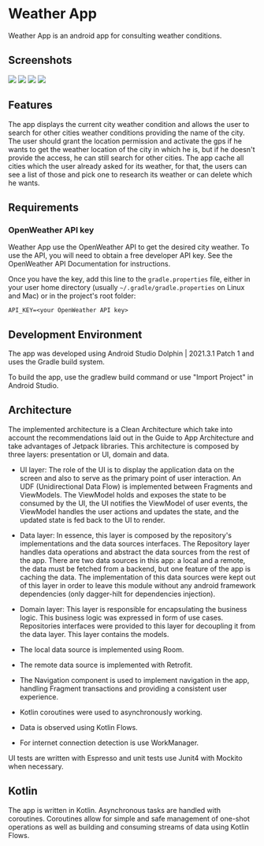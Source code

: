 # Weather App

Weather App is an android app for consulting weather conditions.

## Screenshots

![](https://github.com/javiersv777333/Weather_App/blob/master/screenshots/city_weather_light.jpg) ![](https://github.com/javiersv777333/Weather_App/blob/master/screenshots/cities_light.jpg) ![](https://github.com/javiersv777333/Weather_App/blob/master/screenshots/city_weather_dark.jpg) ![](https://github.com/javiersv777333/Weather_App/blob/master/screenshots/cities_dark.jpg)

## Features

The app displays the current city weather condition and allows the user to search for other cities weather conditions providing the name of the city. The user should grant the location permission and activate the gps if he wants to get the weather location of the city in which he is, but if he doesn't provide the access, he can still search for other cities. The app cache all cities which the user already asked for its weather, for that, the users can see a list of those and pick one to research its weather or can delete which he wants.

## Requirements

### OpenWeather API key

Weather App use the OpenWeather API to get the desired city weather. To use the API, you will need to obtain a free developer API key. See the OpenWeather API Documentation for instructions.

Once you have the key, add this line to the `gradle.properties` file, either in your user home directory (usually `~/.gradle/gradle.properties` on Linux and Mac) or in the project's root folder:

``` API_KEY=<your OpenWeather API key> ```

## Development Environment

The app was developed using Android Studio Dolphin | 2021.3.1 Patch 1 and uses the Gradle build system.

To build the app, use the gradlew build command or use "Import Project" in Android Studio.

## Architecture

The implemented architecture is a Clean Architecture which take into account the recommendations laid out in the Guide to App Architecture and take advantages of Jetpack libraries. This architecture is composed by three layers: presentation or UI, domain and data.

- UI layer: The role of the UI is to display the application data on the screen and also to serve as the primary point of user interaction. An UDF (Unidirectional Data Flow) is implemented between Fragments and ViewModels. The ViewModel holds and exposes the state to be consumed by the UI, the UI notifies the ViewModel of user events, the ViewModel handles the user actions and updates the state, and the updated state is fed back to the UI to render.

- Data layer: In essence, this layer is composed by the repository's implementations and the data sources interfaces. The Repository layer handles data operations and abstract the data sources from the rest of the app. There are two data sources in this app: a local and a remote, the data must be fetched from a backend, but one feature of the app is caching the data. The implementation of this data sources were kept out of this layer in order to leave this module without any android framework dependencies (only dagger-hilt for dependencies injection).

- Domain layer: This layer is responsible for encapsulating the business logic. This business logic was expressed in form of use cases. Repositories interfaces were provided to this layer for decoupling it from the data layer. This layer contains the models.

- The local data source is implemented using Room.

- The remote data source is implemented with Retrofit.

- The Navigation component is used to implement navigation in the app, handling Fragment transactions and providing a consistent user experience.

- Kotlin coroutines were used to asynchronously working.

- Data is observed using Kotlin Flows.

- For internet connection detection is use WorkManager.

UI tests are written with Espresso and unit tests use Junit4 with Mockito when necessary.

## Kotlin

The app is written in Kotlin. Asynchronous tasks are handled with coroutines. Coroutines allow for simple and safe management of one-shot operations as well as building and consuming streams of data using Kotlin Flows.
